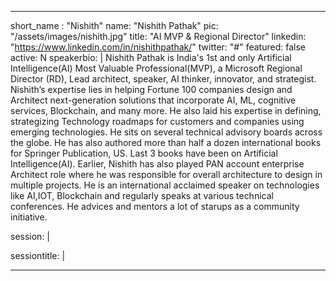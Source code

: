 ---

short_name : "Nishith"
name: "Nishith Pathak"
pic: "/assets/images/nishith.jpg"
title: "AI MVP & Regional Director"
linkedin: "https://www.linkedin.com/in/nishithpathak/"
twitter: "#"
featured: false
active: N
speakerbio: |
    Nishith Pathak is India's 1st and only Artificial Intelligence(AI) Most Valuable Professional(MVP), a Microsoft Regional Director (RD), Lead architect, speaker, AI thinker, innovator, and strategist. Nishith’s expertise lies in helping Fortune 100 companies design and Architect next-generation solutions that incorporate AI, ML, cognitive services, Blockchain, and many more. He also laid his expertise in defining, strategizing Technology roadmaps for customers and companies using emerging technologies. He sits on several technical advisory boards across the globe. He has also authored more than half a dozen international books for Springer Publication, US. Last 3 books have been on Artificial Intelligence(AI). Earlier, Nishith has also played PAN account enterprise Architect role where he was responsible for overall architecture to design in multiple projects. He is an international acclaimed speaker on technologies like AI,IOT, Blockchain and regularly speaks at various technical conferences. He advices and mentors a lot of starups as a community initiative.
    
session: |
    
sessiontitle: |
    
---